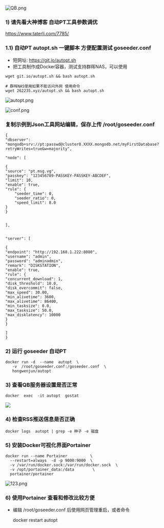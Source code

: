 ![QB.png](https://262235.xyz/usr/uploads/2021/05/3140493615.png)

### 1)  请先看大神博客  自动PT工具参数调优

https://www.taterli.com/7785/

### 1.1) 自动PT autopt.sh 一键脚本  方便配置测试 goseeder.conf
- 短网址: https://git.io/autopt.sh
- 把工具制作成Docker容器，测试支持群晖NAS，可以使用

```
wget git.io/autopt.sh && bash autopt.sh

# 群晖NAS使用如果不能访问外网 使用命令
wget 262235.xyz/autopt.sh && bash autopt.sh
```
![autopt.png][1]

![conf.png](https://262235.xyz/usr/uploads/2021/05/3539043976.png)

###  复制示例到Json工具网站编辑，保存上传 /root/goseeder.conf

```
{
"dbserver": "mongodb+srv://pt:passwd@cluster0.XXXX.mongodb.net/myFirstDatabase?retryWrites=true&w=majority",

"node": [

{
"source": "pt.msg.vg",
"passkey": "123456789-PASSKEY-PASSKEY-ABCDEF",
"limit": 10,
"enable": true,
"rule": {
    "seeder_time": 0,
    "seeder_ratio": 0,
    "speed_limit": 8.0
}
}


],


"server": [

{
"endpoint": "http://192.168.1.222:8080",
"username": "admin",
"password": "adminadmin",
"remark": "DISKSTATION",
"enable": true,
"rule": {
"concurrent_download": 1,
"disk_threshold": 10.0,
"disk_overcommit": false,
"max_speed": 30.00,
"min_alivetime": 3600,
"max_alivetime": 86400,
"min_tasksize": 0.0,
"max_tasksize": 50.0,
"max_disklatency": 10000
}
}

]
}

```

### 2) 运行 goseeder 自动PT

    docker run -d  --name  autopt  \
       -v  /root/goseeder.conf:/goseeder.conf  \
       hongwenjun/autopt


### 3) 查看QB服务器设置是否正常

    docker  exec  -it autopt  gostat

![](https://262235.xyz/usr/uploads/2021/05/962808404.png)

### 4) 检查RSS推送信息是否正确

    docker logs  autopt | grep -e 种子 -e 磁盘

### 5) 安装Docker可视化界面Portainer

    docker run --name Portainer          \
      --restart=always  -d -p 9000:9000  \
      -v /var/run/docker.sock:/var/run/docker.sock  \
      -v /opt/portainer_data:/data        \
      portainer/portainer

![123.png](https://262235.xyz/usr/uploads/2021/05/354698449.png)

### 6) 使用Portainer 查看和修改比较方便

- 编辑  /root/goseeder.conf  后使用网页管理重启，或者命令

    docker restart autopt

  [1]: https://262235.xyz/usr/uploads/2021/05/2184208616.png
  [2]: https://262235.xyz/usr/uploads/2021/05/3539043976.png
  [3]: https://262235.xyz/usr/uploads/2021/05/354698449.png
  [4]: https://262235.xyz/usr/uploads/2021/05/3539043976.png
  [5]: https://262235.xyz/usr/uploads/2021/05/962808404.png
